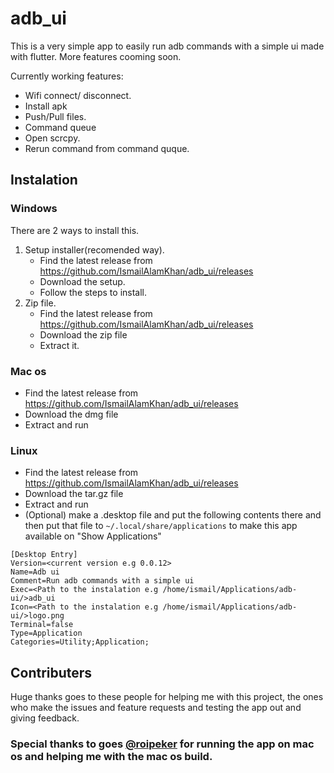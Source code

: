 # adb_ui

This is a very simple app to easily run adb commands with a simple ui made with flutter. More features cooming soon.

Currently working features:

- Wifi connect/ disconnect.
- Install apk
- Push/Pull files.
- Command queue
- Open scrcpy.
- Rerun command from command quque.

## Instalation

### Windows

There are 2 ways to install this.

1.  Setup installer(recomended way).
    - Find the latest release from https://github.com/IsmailAlamKhan/adb_ui/releases
    - Download the setup.
    - Follow the steps to install.
2.  Zip file.
    - Find the latest release from https://github.com/IsmailAlamKhan/adb_ui/releases
    - Download the zip file
    - Extract it.

### Mac os

- Find the latest release from https://github.com/IsmailAlamKhan/adb_ui/releases
- Download the dmg file
- Extract and run

### Linux

- Find the latest release from https://github.com/IsmailAlamKhan/adb_ui/releases
- Download the tar.gz file
- Extract and run
- (Optional) make a .desktop file and put the following contents there and then put that file to `~/.local/share/applications` to make this app available on "Show Applications"
```
[Desktop Entry]
Version=<current version e.g 0.0.12>
Name=Adb ui
Comment=Run adb commands with a simple ui
Exec=<Path to the instalation e.g /home/ismail/Applications/adb-ui/>adb_ui
Icon=<Path to the instalation e.g /home/ismail/Applications/adb-ui/>logo.png
Terminal=false
Type=Application
Categories=Utility;Application;
```


## Contributers

Huge thanks goes to these people for helping me with this project, the ones who make the issues and feature requests and testing the app out and giving feedback.

### Special thanks to goes [@roipeker](!https://www.github.com/roipeker/) for running the app on mac os and helping me with the mac os build.
